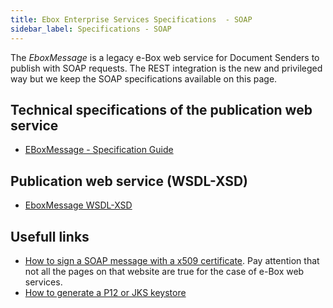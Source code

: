 ```yaml
---
title: Ebox Enterprise Services Specifications  - SOAP
sidebar_label: Specifications - SOAP
---
```


The *EboxMessage* is a legacy e-Box web service for Document Senders to publish with SOAP requests.
The REST integration is the new and privileged way but we keep the SOAP specifications available on this page.

## Technical specifications of the publication web service
- [EBoxMessage - Specification Guide](/openapi/SOAP/EBoxMessage_SpecificationGuide.pdf)

## Publication web service (WSDL-XSD)
- [EboxMessage WSDL-XSD](/openapi/SOAP/EboxMessage_WSDL-XSD.zip)

## Usefull links
- [How to sign a SOAP message with a x509 certificate](https://www.socialsecurity.be/site_fr/general/helpcentre/soa/security_ws_x509.htm).
Pay attention that not all the pages on that website are true for the case of e-Box web services.
- [How to generate a P12 or JKS keystore](https://www.socialsecurity.be/site_fr/general/helpcentre/soa/developer_create_keystore.htm)
